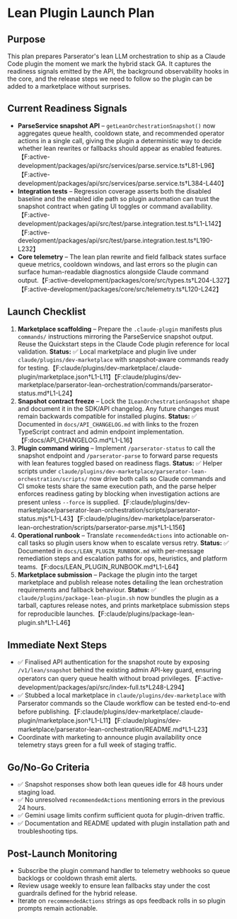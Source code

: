# Lean Plugin Launch Plan

## Purpose
This plan prepares Parserator's lean LLM orchestration to ship as a Claude Code plugin the moment we mark the hybrid stack GA. It captures the readiness signals emitted by the API, the background observability hooks in the core, and the release steps we need to follow so the plugin can be added to a marketplace without surprises.

## Current Readiness Signals
- **ParseService snapshot API** – `getLeanOrchestrationSnapshot()` now aggregates queue health, cooldown state, and recommended operator actions in a single call, giving the plugin a deterministic way to decide whether lean rewrites or fallbacks should appear as enabled features.【F:active-development/packages/api/src/services/parse.service.ts†L81-L96】【F:active-development/packages/api/src/services/parse.service.ts†L384-L440】
- **Integration tests** – Regression coverage asserts both the disabled baseline and the enabled idle path so plugin automation can trust the snapshot contract when gating UI toggles or command availability.【F:active-development/packages/api/src/test/parse.integration.test.ts†L1-L142】【F:active-development/packages/api/src/test/parse.integration.test.ts†L190-L232】
- **Core telemetry** – The lean plan rewrite and field fallback states surface queue metrics, cooldown windows, and last errors so the plugin can surface human-readable diagnostics alongside Claude command output.【F:active-development/packages/core/src/types.ts†L204-L327】【F:active-development/packages/core/src/telemetry.ts†L120-L242】

## Launch Checklist
1. **Marketplace scaffolding** – Prepare the `.claude-plugin` manifests plus `commands/` instructions mirroring the ParseService snapshot output. Reuse the Quickstart steps in the Claude Code plugin reference for local validation. **Status:** ✅ Local marketplace and plugin live under `claude/plugins/dev-marketplace` with snapshot-aware commands ready for testing.【F:claude/plugins/dev-marketplace/.claude-plugin/marketplace.json†L1-L11】【F:claude/plugins/dev-marketplace/parserator-lean-orchestration/commands/parserator-status.md†L1-L24】
2. **Snapshot contract freeze** – Lock the `ILeanOrchestrationSnapshot` shape and document it in the SDK/API changelog. Any future changes must remain backwards compatible for installed plugins. **Status:** ✅ Documented in `docs/API_CHANGELOG.md` with links to the frozen TypeScript contract and admin endpoint implementation.【F:docs/API_CHANGELOG.md†L1-L16】
3. **Plugin command wiring** – Implement `/parserator-status` to call the snapshot endpoint and `/parserator-parse` to forward parse requests with lean features toggled based on readiness flags. **Status:** ✅ Helper scripts under `claude/plugins/dev-marketplace/parserator-lean-orchestration/scripts/` now drive both calls so Claude commands and CI smoke tests share the same execution path, and the parse helper enforces readiness gating by blocking when investigation actions are present unless `--force` is supplied.【F:claude/plugins/dev-marketplace/parserator-lean-orchestration/scripts/parserator-status.mjs†L1-L43】【F:claude/plugins/dev-marketplace/parserator-lean-orchestration/scripts/parserator-parse.mjs†L1-L156】
4. **Operational runbook** – Translate `recommendedActions` into actionable on-call tasks so plugin users know when to escalate versus retry. **Status:** ✅ Documented in `docs/LEAN_PLUGIN_RUNBOOK.md` with per-message remediation steps and escalation paths for ops, heuristics, and platform teams.【F:docs/LEAN_PLUGIN_RUNBOOK.md†L1-L64】
5. **Marketplace submission** – Package the plugin into the target marketplace and publish release notes detailing the lean orchestration requirements and fallback behaviour. **Status:** ✅ `claude/plugins/package-lean-plugin.sh` now bundles the plugin as a tarball, captures release notes, and prints marketplace submission steps for reproducible launches.【F:claude/plugins/package-lean-plugin.sh†L1-L46】

## Immediate Next Steps
- ✅ Finalised API authentication for the snapshot route by exposing `/v1/lean/snapshot` behind the existing admin API-key guard, ensuring operators can query queue health without broad privileges.【F:active-development/packages/api/src/index-full.ts†L248-L294】
- ✅ Stubbed a local marketplace in `claude/plugins/dev-marketplace` with Parserator commands so the Claude workflow can be tested end-to-end before publishing.【F:claude/plugins/dev-marketplace/.claude-plugin/marketplace.json†L1-L11】【F:claude/plugins/dev-marketplace/parserator-lean-orchestration/README.md†L1-L23】
- Coordinate with marketing to announce plugin availability once telemetry stays green for a full week of staging traffic.

## Go/No-Go Criteria
- ✅ Snapshot responses show both lean queues idle for 48 hours under staging load.
- ✅ No unresolved `recommendedActions` mentioning errors in the previous 24 hours.
- ✅ Gemini usage limits confirm sufficient quota for plugin-driven traffic.
- ✅ Documentation and README updated with plugin installation path and troubleshooting tips.

## Post-Launch Monitoring
- Subscribe the plugin command handler to telemetry webhooks so queue backlogs or cooldown thrash emit alerts.
- Review usage weekly to ensure lean fallbacks stay under the cost guardrails defined for the hybrid release.
- Iterate on `recommendedActions` strings as ops feedback rolls in so plugin prompts remain actionable.
